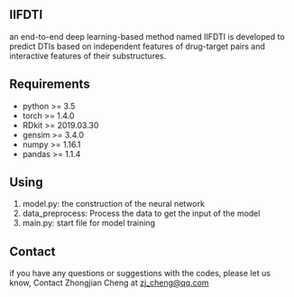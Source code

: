 ## IIFDTI
an end-to-end deep learning-based method named IIFDTI is developed to predict DTIs based on independent features of drug-target pairs and interactive features of their substructures.

## Requirements
- python >= 3.5
- torch >= 1.4.0
- RDkit >= 2019.03.30
- gensim >= 3.4.0
- numpy >= 1.16.1
- pandas >= 1.1.4

## Using
1. model.py: the construction of the neural network
2. data_preprocess: Process the data to get the input of the model
3. main.py: start file for model training

## Contact
if you have any questions or suggestions with the codes, please let us know, Contact Zhongjian Cheng at zj_cheng@qq.com
